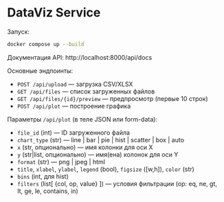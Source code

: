 # DataViz Service

Запуск:

```bash
docker compose up --build
```

Документация API: http://localhost:8000/api/docs

Основные эндпоинты:
- `POST /api/upload` — загрузка CSV/XLSX
- `GET /api/files` — список загруженных файлов
- `GET /api/files/{id}/preview` — предпросмотр (первые 10 строк)
- `POST /api/plot` — построение графика

Параметры `/api/plot` (в теле JSON или form-data):
- `file_id` (int) — ID загруженного файла
- `chart_type` (str) — line | bar | pie | hist | scatter | box | auto
- `x` (str, опционально) — имя колонки для оси X
- `y` (str|list, опционально) — имя(ена) колонок для оси Y
- `format` (str) — png | jpeg | html
- `title`, `xlabel`, `ylabel`, `legend` (bool), `figsize` ([w,h]), `color` (str)
- `bins` (int, для hist)
- `filters` (list[ {col, op, value} ]) — условия фильтрации (op: eq, ne, gt, lt, ge, le, contains, in)
